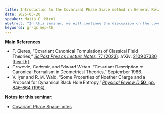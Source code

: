 ```yaml
---
title: Introduction to the Covariant Phase Space method in General Relativity II
date: 2025-05-20
speaker: Maitá C. Micol
abstract: "In this seminar, we will continue the discussion on the covariant phase space (CPS) method, with concrete examples in scalar field theory, electromagnetism and general relativity. The goal of this talk is to develop the intuition behind this formalism and to give a nice application with the derivation of the first law of black hole thermodynamics."
keywords: gr-qc hep-th
---
```


**Main References:**
 - F. Gieres, “Covariant Canonical Formulations of Classical Field Theories,” [_SciPost Physics Lecture Notes_, 77 (2023)](https://doi.org/10.21468/SciPostPhysLectNotes.77). arXiv: [2109.07330 [hep-th]](https://arxiv.org/abs/2109.07330).
 - Crnkovic, Cedomir, and Edward Witten. “Covariant Description of Canonical Formalism in Geometrical Theories,” September 1986.
 - V. Iyer and R. M. Wald, “Some Properties of Noether Charge and a Proposal for Dynamical Black Hole Entropy,” [_Physical Review D_ **50**, pp. 846–864 (1994)](https://doi.org/10.1103/PhysRevD.50.846).

**Notes for this seminar:**
 - [Covariant Phase Space notes](https://github.com/user-attachments/files/20370427/Covariant_Phase_Space_notes.pdf)
